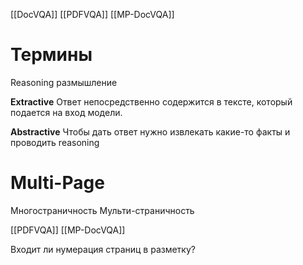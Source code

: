 
[[DocVQA]]
[[PDFVQA]]
[[MP-DocVQA]]

# Термины

Reasoning
размышление

**Extractive**
Ответ непосредственно содержится в тексте, который подается на вход модели.

**Abstractive**
Чтобы дать ответ нужно извлекать какие-то факты и проводить reasoning


# Multi-Page

Многостраничность
Мульти-страничность

[[PDFVQA]]
[[MP-DocVQA]]

Входит ли нумерация страниц в разметку?